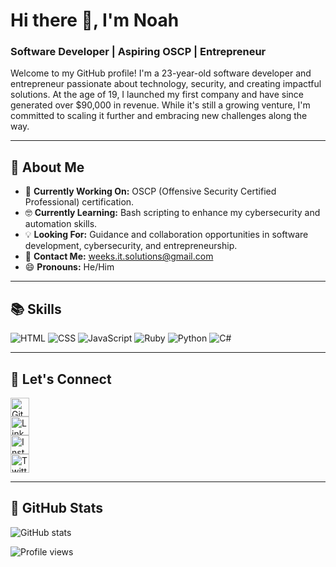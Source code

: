 # Hi there 👋, I'm Noah

### Software Developer | Aspiring OSCP | Entrepreneur

Welcome to my GitHub profile! I'm a 23-year-old software developer and entrepreneur passionate about technology, security, and creating impactful solutions. At the age of 19, I launched my first company and have since generated over $90,000 in revenue. While it's still a growing venture, I'm committed to scaling it further and embracing new challenges along the way.

---

## 📝 About Me

- 🔧 **Currently Working On:** OSCP (Offensive Security Certified Professional) certification.
- 🤓 **Currently Learning:** Bash scripting to enhance my cybersecurity and automation skills.
- 💡 **Looking For:** Guidance and collaboration opportunities in software development, cybersecurity, and entrepreneurship.
- 📧 **Contact Me:** [weeks.it.solutions@gmail.com](mailto:weeks.it.solutions@gmail.com)
- 😄 **Pronouns:** He/Him

---

## 📚 Skills

![HTML](https://img.shields.io/badge/HTML-5-orange)
![CSS](https://img.shields.io/badge/CSS-3-blue)
![JavaScript](https://img.shields.io/badge/JavaScript-ES6-yellow)
![Ruby](https://img.shields.io/badge/Ruby-Dynamic-red)
![Python](https://img.shields.io/badge/Python-3.9-blue)
![C#](https://img.shields.io/badge/C%23-.NET-purple)

---

## 📱 Let's Connect

[<img src='https://cdn.jsdelivr.net/npm/simple-icons@3.0.1/icons/github.svg' alt='GitHub profile' height='30'>](https://github.com/Coding-for-Weeks)  
[<img src='https://cdn.jsdelivr.net/npm/simple-icons@3.0.1/icons/linkedin.svg' alt='LinkedIn profile' height='30'>](https://www.linkedin.com/in/mr-weeks/)  
[<img src='https://cdn.jsdelivr.net/npm/simple-icons@3.0.1/icons/instagram.svg' alt='Instagram profile' height='30'>](https://www.instagram.com/weeks.noah.mr/)  
[<img src='https://cdn.jsdelivr.net/npm/simple-icons@3.0.1/icons/twitter.svg' alt='Twitter profile' height='30'>](https://twitter.com/Mr_Weeks_N)

---

## 📸 GitHub Stats

![GitHub stats](https://github-readme-stats.vercel.app/api?username=Coding-for-Weeks&show_icons=true&theme=tokyonight)

![Profile views](https://gpvc.arturio.dev/Coding-for-Weeks)

